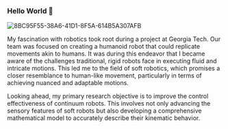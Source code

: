### Hello World 👋

![8BC95F55-38A6-41D1-8F5A-614B5A307AFB](https://github.com/dongheonh/dongheonh/assets/142549534/76ec719c-5280-471d-8e79-4aa11e4819a4)

My fascination with robotics took root during a project at Georgia Tech. Our team was focused on creating a humanoid robot that could replicate movements akin to humans. It was during this endeavor that I became aware of the challenges traditional, rigid robots face in executing fluid and intricate motions. This led me to the field of soft robotics, which promises a closer resemblance to human-like movement, particularly in terms of achieving nuanced and adaptable motions.

Looking ahead, my primary research objective is to improve the control effectiveness of continuum robots. This involves not only advancing the sensory features of soft robots but also developing a comprehensive mathematical model to accurately describe their kinematic behavior.


